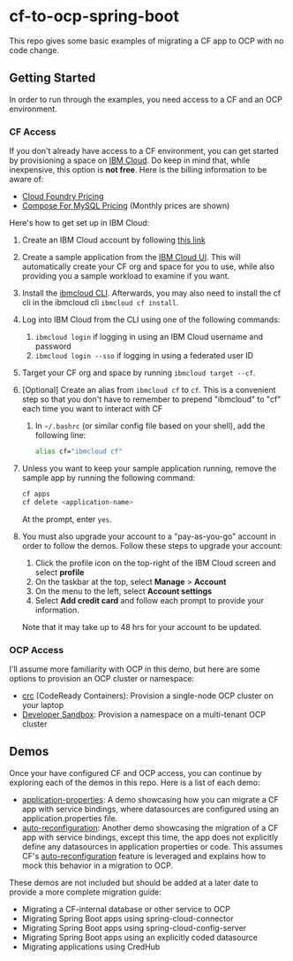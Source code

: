 # cf-to-ocp-spring-boot
This repo gives some basic examples of migrating a CF app to OCP with no code change.

## Getting Started
In order to run through the examples, you need access to a CF and an OCP environment.

### CF Access
If you don't already have access to a CF environment, you can get started by provisioning a space on [IBM Cloud](https://cloud.ibm.com/cloudfoundry/overview). Do keep in mind that, while inexpensive, this option is **not free**. Here is the billing information to be aware of:
- [Cloud Foundry Pricing](https://www.ibm.com/cloud/cloud-foundry)
- [Compose For MySQL Pricing](https://cloud.ibm.com/catalog/services/compose-for-mysql) (Monthly prices are shown)

Here's how to get set up in IBM Cloud:
1. Create an IBM Cloud account by following [this link](https://cloud.ibm.com/registration)
1. Create a sample application from the [IBM Cloud UI](https://cloud.ibm.com/catalog/starters/cloud-foundry?runtime=liberty-for-java). This will automatically create your CF org and space for you to use, while also providing you a sample workload to examine if you want.
1. Install the [ibmcloud CLI](https://cloud.ibm.com/docs/cli?topic=cli-install-ibmcloud-cli#shell_install). Afterwards, you may also need to install the cf cli in the ibmcloud cli `ibmcloud cf install`.
1. Log into IBM Cloud from the CLI using one of the following commands:
   1. `ibmcloud login` if logging in using an IBM Cloud username and password
   1. `ibmcloud login --sso` if logging in using a federated user ID
1. Target your CF org and space by running `ibmcloud target --cf`.
1. [Optional] Create an alias from `ibmcloud cf` to `cf`. This is a convenient step so that you don't have to remember to prepend "ibmcloud" to "cf" each time you want to interact with CF
   1. In `~/.bashrc` (or similar config file based on your shell), add the following line:
      ```bash
      alias cf="ibmcloud cf"
      ```
1. Unless you want to keep your sample application running, remove the sample app by running the following command:
   ```bash
   cf apps
   cf delete <application-name>
   ```
   At the prompt, enter `yes`.
1. You must also upgrade your account to a "pay-as-you-go" account in order to follow the demos. Follow these steps to upgrade your account:
   1. Click the profile icon on the top-right of the IBM Cloud screen and select **profile**
   1. On the taskbar at the top, select **Manage** > **Account**
   1. On the menu to the left, select **Account settings**
   1. Select **Add credit card** and follow each prompt to provide your information.

   Note that it may take up to 48 hrs for your account to be updated.

### OCP Access
I'll assume more familiarity with OCP in this demo, but here are some options to provision an OCP cluster or namespace:
* [crc](https://developers.redhat.com/products/codeready-containers/overview) (CodeReady Containers): Provision a single-node OCP cluster on your laptop
* [Developer Sandbox](https://developers.redhat.com/developer-sandbox): Provision a namespace on a multi-tenant OCP cluster

## Demos
Once your have configured CF and OCP access, you can continue by exploring each of the demos in this repo. Here is a list of each demo:
* [application-properties](./application-properties): A demo showcasing how you can migrate a CF app with service bindings, where datasources are configured using an application.properties file.
* [auto-reconfiguration](./auto-reconfiguration): Another demo showcasing the migration of a CF app with service bindings, except this time, the app does not explicitly define any datasources in application properties or code. This assumes CF's [auto-reconfiguration](https://github.com/cloudfoundry/java-buildpack-auto-reconfiguration) feature is leveraged and explains how to mock this behavior in a migration to OCP.

These demos are not included but should be added at a later date to provide a more complete migration guide:
* Migrating a CF-internal database or other service to OCP
* Migrating Spring Boot apps using spring-cloud-connector
* Migrating Spring Boot apps using spring-cloud-config-server
* Migrating Spring Boot apps using an explicitly coded datasource
* Migrating applications using CredHub
